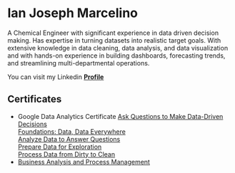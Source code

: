 # Ian Joseph Marcelino

A Chemical Engineer with significant experience in data driven
decision making. Has expertise in turning datasets into realistic target goals. With extensive knowledge in data cleaning, data analysis,
and data visualization and with hands-on experience in building dashboards, forecasting trends, and streamlining multi-departmental operations.

You can visit my Linkedin [**Profile**](https://www.linkedin.com/in/ian-joseph-marcelino-b11bb5153/)

## Certificates
* Google Data Analytics Certificate
    [Ask Questions to Make Data-Driven Decisions](https://github.com/ianjosephm/IanMarcelino/blob/9ccff54192fca7875d33dc4b561c2e36dbaa5613/1.%20Ask%20Questions%20to%20Make%20Data-Driven%20Decisions.pdf) <br>
    [Foundations: Data, Data Everywhere](https://github.com/ianjosephm/IanMarcelino/blob/9ccff54192fca7875d33dc4b561c2e36dbaa5613/2.%20Foundations%20Data%2C%20Data.%20Everywhere.pdf)<br>
    [Analyze Data to Answer Questions](https://github.com/ianjosephm/IanMarcelino/blob/9ccff54192fca7875d33dc4b561c2e36dbaa5613/3.%20Analyze%20Data%20to%20Answer%20Questions.pdf)<br>
    [Prepare Data for Exploration](https://github.com/ianjosephm/IanMarcelino/blob/9ccff54192fca7875d33dc4b561c2e36dbaa5613/4.%20Prepare%20Data%20for%20Exploration.pdf)<br>
    [Process Data from Dirty to Clean](https://github.com/ianjosephm/IanMarcelino/blob/9ccff54192fca7875d33dc4b561c2e36dbaa5613/5.%20Process%20Data%20from%20Dirty%20to%20Clean.pdf)<br>
* [Business Analysis and Process Management](https://github.com/ianjosephm/IanMarcelino/blob/9ccff54192fca7875d33dc4b561c2e36dbaa5613/Business%20Analysis%20and%20Process%20Management.pdf)<br>


